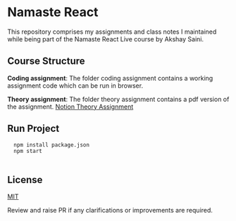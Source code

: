 
# Namaste React

This repository comprises my assignments and class notes I maintained while being part of the Namaste React Live course by Akshay Saini. 

## Course Structure


**Coding assignment**: The folder coding assignment contains a working assignment code which can be run in browser.

**Theory assignment**: The folder theory assignment contains a pdf version of the assignment.
[Notion Theory Assignment](https://nishantgautam.notion.site/Assignment-dd2188a651a04179a126eefe7556e020)


## Run Project



```bash
  npm install package.json
  npm start
 
```
    

## License

[MIT](https://choosealicense.com/licenses/mit/)

Review and raise PR if any clarifications or improvements are required. 

